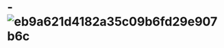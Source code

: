 # -![eb9a621d4182a35c09b6fd29e907b6c](https://user-images.githubusercontent.com/85208732/120420486-fe117600-c396-11eb-9c59-2ec57be766ae.png)

